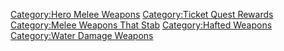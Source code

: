 [Category:Hero Melee Weapons](Category:Hero_Melee_Weapons "wikilink")
[Category:Ticket Quest
Rewards](Category:Ticket_Quest_Rewards "wikilink") [Category:Melee
Weapons That Stab](Category:Melee_Weapons_That_Stab "wikilink")
[Category:Hafted Weapons](Category:Hafted_Weapons "wikilink")
[Category:Water Damage
Weapons](Category:Water_Damage_Weapons "wikilink")
